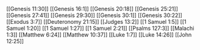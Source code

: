 [[Genesis 11:30]]
[[Genesis 16:1]]
[[Genesis 20:18]]
[[Genesis 25:21]]
[[Genesis 27:41]]
[[Genesis 29:30]]
[[Genesis 30:1]]
[[Genesis 30:22]]
[[Exodus 3:7]]
[[Deuteronomy 21:15]]
[[Judges 13:2]]
[[1 Samuel 1:5]]
[[1 Samuel 1:20]]
[[1 Samuel 1:27]]
[[1 Samuel 2:21]]
[[Psalms 127:3]]
[[Malachi 1:3]]
[[Matthew 6:24]]
[[Matthew 10:37]]
[[Luke 1:7]]
[[Luke 14:26]]
[[John 12:25]]

